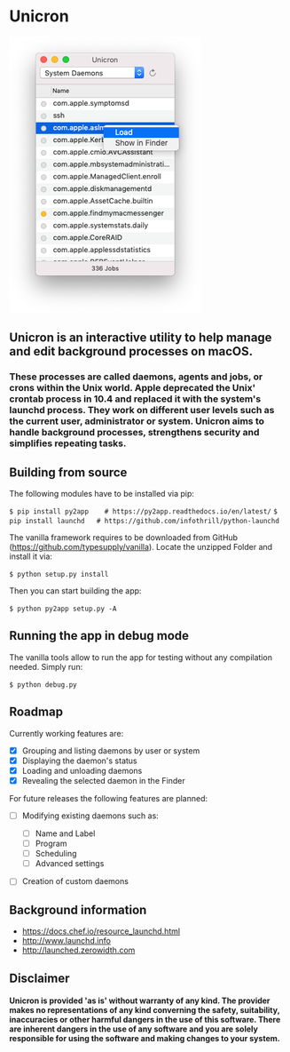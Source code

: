 # Unicron

![Interface](https://raw.githubusercontent.com/form-follows-function/unicron/master/ui.png)


## Unicron is an interactive utility to help manage and edit background processes on macOS. 

### These processes are called daemons, agents and jobs, or crons within the Unix world. Apple deprecated the Unix' crontab process in 10.4 and replaced it with the system's launchd process. They work on different user levels such as the current user, administrator or system. Unicron aims to handle background processes, strengthens security and simplifies repeating tasks.



## Building from source

The following modules have to be installed via pip:

`$ pip install py2app    # https://py2app.readthedocs.io/en/latest/`
`$ pip install launchd   # https://github.com/infothrill/python-launchd`


The vanilla framework requires to be downloaded from GitHub (https://github.com/typesupply/vanilla). Locate the unzipped Folder and install it via:

`$ python setup.py install`  


Then you can start building the app:

`$ python py2app setup.py -A`



## Running the app in debug mode

The vanilla tools allow to run the app for testing without any compilation needed. Simply run:

`$ python debug.py`



## Roadmap

Currently working features are:

- [x] Grouping and listing daemons by user or system
- [x] Displaying the daemon's status
- [x] Loading and unloading daemons
- [x] Revealing the selected daemon in the Finder

For future releases the following features are planned:

- [ ] Modifying existing daemons such as:
  - [ ] Name and Label
  - [ ] Program
  - [ ] Scheduling
  - [ ] Advanced settings
- [ ] Creation of custom daemons



## Background information

- https://docs.chef.io/resource_launchd.html
- http://www.launchd.info
- http://launched.zerowidth.com



## Disclaimer

#### Unicron is provided 'as is' without warranty of any kind. The provider makes no representations of any kind converning the safety, suitability, inaccuracies or other harmful dangers in the use of this software. There are inherent dangers in the use of any software and you are solely responsible for using the software and making changes to your system.

